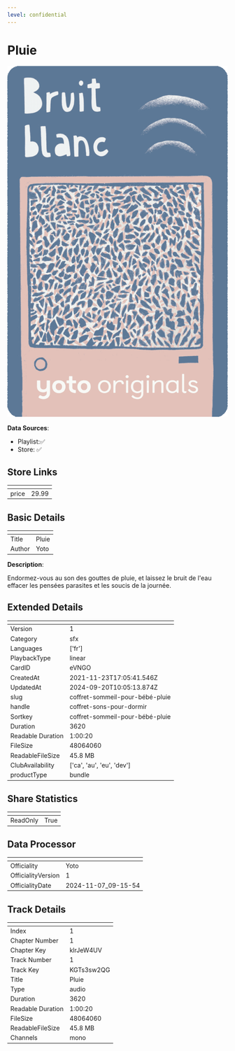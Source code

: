 ```yaml
---
level: confidential
---
```

# Pluie

![card_[eVNGO].png](../../img/cards/card_[eVNGO].png)

**Data Sources**: 

- Playlist:✅
- Store: ✅


## Store Links

| <!-- --> | <!-- --> |
| - | - |
| price | 29.99 |


## Basic Details

| <!-- --> | <!-- --> |
| - | - |
| Title | Pluie |
| Author | Yoto |

**Description**:

Endormez-vous au son des gouttes de pluie, et laissez le bruit de l'eau effacer les pensées parasites et les soucis de la journée.


## Extended Details

| <!-- --> | <!-- --> |
| - | - |
| Version | 1 |
| Category | sfx |
| Languages | ['fr'] |
| PlaybackType | linear |
| CardID | eVNGO |
| CreatedAt | 2021-11-23T17:05:41.546Z |
| UpdatedAt | 2024-09-20T10:05:13.874Z |
| slug | coffret-sommeil-pour-bébé-pluie |
| handle | coffret-sons-pour-dormir |
| Sortkey | coffret-sommeil-pour-bébé-pluie |
| Duration | 3620 |
| Readable Duration | 1:00:20 |
| FileSize | 48064060 |
| ReadableFileSize | 45.8 MB |
| ClubAvailability | ['ca', 'au', 'eu', 'dev'] |
| productType | bundle |


## Share Statistics

| <!-- --> | <!-- --> |
| - | - |
| ReadOnly | True |


## Data Processor

| <!-- --> | <!-- --> |
| - | - |
| Officiality | Yoto
| OfficialityVersion | 1
| OfficialityDate | 2024-11-07_09-15-54


## Track Details

| <!-- --> | <!-- --> |
| - | - |
| Index | 1 |
| Chapter Number | 1 |
| Chapter Key | klrJeW4UV |
| Track Number | 1 |
| Track Key | KGTs3sw2QG |
| Title | Pluie |
| Type | audio |
| Duration | 3620 |
| Readable Duration | 1:00:20 |
| FileSize | 48064060 |
| ReadableFileSize | 45.8 MB |
| Channels | mono |

